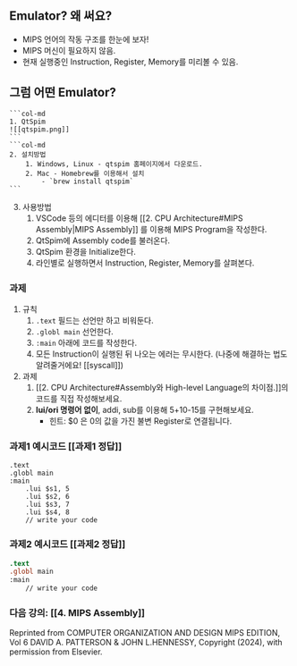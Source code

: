## Emulator? 왜 써요?
- MIPS 언어의 작동 구조를 한눈에 보자!
- MIPS 머신이 필요하지 않음.
- 현재 실행중인 Instruction, Register, Memory를 미리볼 수 있음.
## 그럼 어떤 Emulator?
````col
```col-md
1. QtSpim
![[qtspim.png]]
```
```col-md
2. 설치방법
	1. Windows, Linux - qtspim 홈페이지에서 다운로드.
	2. Mac - Homebrew를 이용해서 설치
		- `brew install qtspim`
```
````
<div class="page-break" style="page-break-before: always;"></div>

3. 사용방법
	1. VSCode 등의 에디터를 이용해 [[2. CPU Architecture#MIPS Assembly|MIPS Assembly]] 를 이용해 MIPS Program을 작성한다.
	2. QtSpim에 Assembly code를 불러온다.
	3. QtSpim 환경을 Initialize한다.
	4. 라인별로 실행하면서 Instruction, Register, Memory를 살펴본다.
<div class="page-break" style="page-break-before: always;"></div>

### 과제
1. 규칙
	1. `.text` 필드는 선언만 하고 비워둔다.
	2. `.globl main` 선언한다.
	3. `:main` 아래에 코드를 작성한다.
	4. 모든 Instruction이 실행된 뒤 나오는 에러는 무시한다. (나중에 해결하는 법도 알려줄거에요! [[syscall]])
2. 과제
	1. [[2. CPU Architecture#Assembly와 High-level Language의 차이점.]]의 코드를 직접 작성해보세요. 
	2. **lui/ori 명령어 없이**, addi, sub를 이용해 5+10-15를 구현해보세요.
		- 힌트: $0 은 0의 값을 가진 불변 Register로 연결됩니다.<div class="page-break" style="page-break-before: always;"></div>


### 과제1 예시코드 [[과제1 정답]]

```
.text
.globl main
:main
	.lui $s1, 5
	.lui $s2, 6
	.lui $s3, 7
	.lui $s4, 8
	// write your code
```

### 과제2 예시코드 [[과제2 정답]]
```mips
.text
.globl main
:main
	// write your code
```
<div class="page-break" style="page-break-before: always;"></div>

### 다음 강의: [[4. MIPS Assembly]]


Reprinted from COMPUTER ORGANIZATION AND DESIGN MIPS EDITION, Vol 6 DAVID A. PATTERSON & JOHN L.HENNESSY, Copyright (2024), with permission from Elsevier.